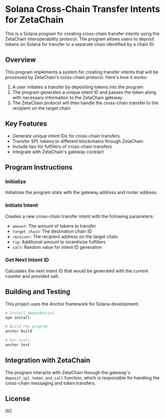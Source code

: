 # Solana Cross-Chain Transfer Intents for ZetaChain

This is a Solana program for creating cross-chain transfer intents using the ZetaChain interoperability protocol. The program allows users to deposit tokens on Solana for transfer to a separate chain identified by a chain ID.

## Overview

This program implements a system for creating transfer intents that will be processed by ZetaChain's cross-chain protocol. Here's how it works:

1. A user initiates a transfer by depositing tokens into the program
2. The program generates a unique intent ID and passes the token along with necessary information to the ZetaChain gateway
3. The ZetaChain protocol will then handle the cross-chain transfer to the recipient on the target chain

## Key Features

- Generate unique intent IDs for cross-chain transfers
- Transfer SPL tokens to different blockchains through ZetaChain
- Include tips for fulfillers of cross-chain transfers
- Integrate with ZetaChain's gateway contract

## Program Instructions

### Initialize

Initializes the program state with the gateway address and router address.

### Initiate Intent

Creates a new cross-chain transfer intent with the following parameters:
- `amount`: The amount of tokens to transfer
- `target_chain`: The destination chain ID
- `receiver`: The recipient address on the target chain
- `tip`: Additional amount to incentivize fulfillers
- `salt`: Random value for intent ID generation

### Get Next Intent ID

Calculates the next intent ID that would be generated with the current counter and provided salt.

## Building and Testing

This project uses the Anchor framework for Solana development.

```bash
# Install dependencies
npm install

# Build the program
anchor build

# Run tests
anchor test
```

## Integration with ZetaChain

The program interacts with ZetaChain through the gateway's `deposit_spl_token_and_call` function, which is responsible for handling the cross-chain messaging and token transfers.

## License

ISC 